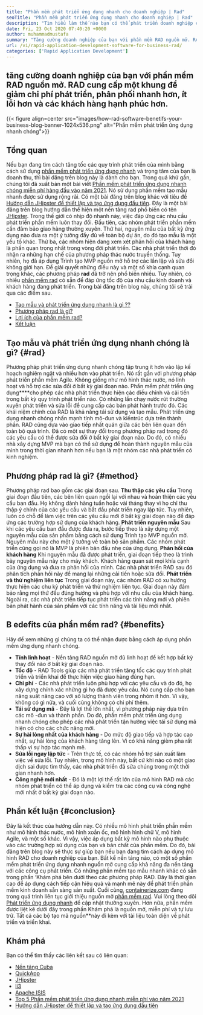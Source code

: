 ```yaml
---
title: "Phần mềm phát triển ứng dụng nhanh cho doanh nghiệp | Rad" 
seoTitle: "Phần mềm phát triển ứng dụng nhanh cho doanh nghiệp | Rad" 
description: "Tìm hiểu làm thế nào bạn có thể phát triển doanh nghiệp của mình bằng phần mềm phát triển ứng dụng nhanh chóng. Bài viết này sẽ cung cấp cho bạn sự hiểu biết về các phương pháp rad nguồn mở." 
date: Fri, 23 Oct 2020 07:40:20 +0000
author: muhammadmustafa
summary: "Tăng cường doanh nghiệp của bạn với phần mềm RAD nguồn mở. RAD cung cấp một khung để giảm chi phí phát triển, phân phối nhanh hơn, ít lỗi hơn và các khách hàng hạnh phúc hơn." 
url: /vi/rapid-application-development-software-for-business-rad/
categories: ['Rapid Application Development']
---
```


## tăng cường doanh nghiệp của bạn với phần mềm RAD nguồn mở. RAD cung cấp một khung để giảm chi phí phát triển, phân phối nhanh hơn, ít lỗi hơn và các khách hàng hạnh phúc hơn.

{{< figure align=center src="images/how-rad-software-benetifs-your-business-blog-banner-1024x536.png" alt="Phần mềm phát triển ứng dụng nhanh chóng">}}


## Tổng quan
Nếu bạn đang tìm cách tăng tốc các quy trình phát triển của mình bằng cách sử dụng [phần mềm phát triển ứng dụng nhanh][1] và trọng tâm của bạn là doanh thu, thì bài đăng trên blog này là dành cho bạn. Trong quá khứ gần, chúng tôi đã xuất bản một bài viết [Phần mềm phát triển ứng dụng nhanh chóng miễn phí hàng đầu vào năm 2021][2]. Nó sử dụng phần mềm tạo mẫu nhanh được sử dụng rộng rãi. Có một bài đăng trên blog khác với tiêu đề [Hướng dẫn JHipster để thiết lập và tạo ứng dụng đầu tiên][3]. Đây là một bài đăng trên blog hướng dẫn thể hiện một nền tảng rad phổ biến có tên [JHipster][4].
Trong thế giới có nhịp độ nhanh này, việc đáp ứng các nhu cầu phát triển phần mềm luôn thay đổi. Đầu tiên, các nhóm phát triển phần mềm cần đảm bảo giao hàng thường xuyên. Thứ hai, nguyên mẫu của bất kỳ ứng dụng nào đưa ra một ý tưởng đầy đủ về toàn bộ dự án, do đó tạo mẫu là một yếu tố khác. Thứ ba, các nhóm hiện đang xem xét phản hồi của khách hàng là phần quan trọng nhất trong vòng đời phát triển. Các nhà phát triển thời đó nhận ra những hạn chế của phương pháp thác nước truyền thống. Tuy nhiên, họ đã áp dụng Trình tạo MVP nguồn mở hỗ trợ các lần lặp và sửa đổi không giới hạn.
Để giải quyết những điều này và một số khía cạnh quan trọng khác, các phương pháp  **rad**  đã trở nên phổ biến nhiều. Tuy nhiên, có nhiều [phần mềm rad][1] có sẵn để đáp ứng tốc độ của nhu cầu kinh doanh và khách hàng đang phát triển.
Trong bài đăng trên blog này, chúng tôi sẽ trải qua các điểm sau.
  * [Tạo mẫu và phát triển ứng dụng nhanh là gì ??][5]
  * [Phương pháp rad là gì?][6]
  * [Lợi ích của phần mềm rad?][7]
  * [Kết luận][8]

## Tạo mẫu và phát triển ứng dụng nhanh chóng là gì? {#rad}

Phương pháp phát triển ứng dụng nhanh chóng tập trung ít hơn vào lập kế hoạch nghiêm ngặt và nhiều hơn vào phát triển. Nó rất gần với phương pháp phát triển phần mềm Agile. Không giống như mô hình thác nước, nó linh hoạt và hỗ trợ các sửa đổi ở bất kỳ giai đoạn nào.
Phần mềm phát triển ứng dụng****cho phép các nhà phát triển thực hiện các điều chỉnh và cải tiến trong bất kỳ quy trình phát triển nào. Có những lần chạy nước rút thường xuyên phát triển và sửa lỗi để cung cấp các bản phát hành trước đó.
Các khái niệm chính của RAD là khả năng tái sử dụng và tạo mẫu. Phát triển ứng dụng nhanh chóng nhấn mạnh tính mô-đun và kiến ​​trúc dựa trên thành phần. RAD cũng dựa vào giao tiếp nhất quán giữa các bên liên quan đến toàn bộ quá trình. Đã có một sự thay đổi trong phương pháp rad trong đó các yêu cầu có thể được sửa đổi ở bất kỳ giai đoạn nào. Do đó, có nhiều nhà xây dựng MVP mà bạn có thể sử dụng để hoàn thành nguyên mẫu của mình trong thời gian nhanh hơn nếu bạn là một nhóm các nhà phát triển có kinh nghiệm.

## Phương pháp rad là gì? {#method}

Phương pháp rad bao gồm các giai đoạn sau.
 **Thu thập các yêu cầu** 
Trong giai đoạn đầu tiên, các bên liên quan ngồi lại với nhau và hoàn thiện các yêu cầu ban đầu. Họ không dành hàng tuần hoặc vài tháng thay vì họ chỉ thu thập ý chính của các yêu cầu và bắt đầu phát triển ngay lập tức. Tuy nhiên, luôn có chỗ để làm việc trên các yêu cầu mới ở bất kỳ giai đoạn nào để đáp ứng các trường hợp sử dụng của khách hàng.
 **Phát triển nguyên mẫu** 
Sau khi các yêu cầu ban đầu được đưa ra, bước tiếp theo là xây dựng một nguyên mẫu của sản phẩm bằng cách sử dụng Trình tạo MVP nguồn mở. Nguyên mẫu này cho một ý tưởng về toàn bộ sản phẩm. Các nhóm phát triển cũng gọi nó là MVP là phiên bản đầu nhẹ của ứng dụng.
 **Phản hồi của khách hàng** 
Khi nguyên mẫu đã được phát triển, giai đoạn tiếp theo là trình bày nguyên mẫu này cho máy khách. Khách hàng quan sát mọi khía cạnh của ứng dụng và đưa ra phản hồi của mình. Các nhà phát triển RAD sau đó phân tích phản hồi này để mang lại những cải tiến hoặc sửa đổi.
 **Phát triển và thử nghiệm liên tục** 
Trong giai đoạn này, các nhóm RAD có xu hướng thực hiện các chu kỳ phát triển và thử nghiệm liên tục. Giai đoạn này đảm bảo rằng mọi thứ đều đúng hướng và phù hợp với nhu cầu của khách hàng. Ngoài ra, các nhà phát triển tiếp tục phát triển các tính năng mới và phiên bản phát hành của sản phẩm với các tính năng và tài liệu mới nhất.

## B  **edefits của phần mềm rad?**  {#benefits}

Hãy để xem những gì chúng ta có thể nhận được bằng cách áp dụng phần mềm ứng dụng nhanh chóng.
*  **Tính linh hoạt**  - Nền tảng RAD nguồn mở đủ linh hoạt để kết hợp bất kỳ thay đổi nào ở bất kỳ giai đoạn nào.
*  **Tốc độ**  - RAD Tools giúp các nhà phát triển tăng tốc các quy trình phát triển và triển khai để thực hiện việc giao hàng đúng hạn.
*  **Chi phí**  - Các nhà phát triển luôn phù hợp với các yêu cầu và do đó, họ xây dựng chính xác những gì họ đã được yêu cầu. Nó cung cấp cho bạn năng suất nâng cao với số lượng thành viên trong nhóm ít hơn. Vì vậy, không có gì nữa, và cuối cùng không có chi phí thêm.
*  **Tái sử dụng mã**  - Đây là lợi thế lớn nhất, vì phương pháp này dựa trên các mô -đun và thành phần. Do đó, phần mềm phát triển ứng dụng nhanh chóng cho phép các nhà phát triển tận hưởng việc tái sử dụng mã hiện có cho các chức năng mới.
*  **Sự hài lòng nhất của khách hàng**  - Do mức độ giao tiếp và hợp tác cao nhất, sự hài lòng của khách hàng tăng lên. Vì có khả năng gièm pha rất thấp vì sự hợp tác mạnh mẽ.
*  **Sửa lỗi ngay lập tức**  - Trên thực tế, có các nhóm hỗ trợ sản xuất làm việc về sửa lỗi. Tuy nhiên, trong mô hình này, bất cứ khi nào có một giao dịch sai được tìm thấy, các nhà phát triển đã sửa chúng trong một thời gian nhanh hơn.
*  **Công nghệ mới nhất**  - Đó là một lợi thế rất lớn của mô hình RAD mà các nhóm phát triển có thể áp dụng và kiểm tra các công cụ và công nghệ mới nhất ở bất kỳ giai đoạn nào.

##  **Phần kết luận**  {#conclusion}

Đây là kết thúc của hướng dẫn này. Có nhiều mô hình phát triển phần mềm như mô hình thác nước, mô hình xoắn ốc, mô hình hình chữ V, mô hình Agile, và một số khác. Vì vậy, việc áp dụng bất kỳ mô hình nào phụ thuộc vào các trường hợp sử dụng của bạn và bản chất của phần mềm. Do đó, bài đăng trên blog này sẽ thực sự giúp bạn nếu bạn đang tìm cách áp dụng mô hình RAD cho doanh nghiệp của bạn. Bất kể nền tảng nào, có một số phần mềm phát triển ứng dụng nhanh nguồn mở cung cấp khả năng đa nền tảng với các công cụ phát triển. Có những phần mềm tạo mẫu nhanh khác có sẵn trong phần ‘Khám phá bên dưới theo các phương pháp RAD. Đây là thời gian cao để áp dụng cách tiếp cận hiệu quả và mạnh mẽ này để phát triển phần mềm kinh doanh sẵn sàng sản xuất.
Cuối cùng, [containerize.com][9] đang trong quá trình liên tục giới thiệu nguồn mở [phần mềm rad][1]. Vui lòng theo dõi [Phát triển ứng dụng nhanh][1] để cập nhật thường xuyên. Hơn nữa, phần mềm được liệt kê dưới đây trong phần Khám phá là nguồn mở, miễn phí và tự lưu trữ. Tất cả các bộ tạo mã nguồn**này đi kèm với tài liệu toàn diện về phát triển và triển khai.

## Khám phá
Bạn có thể tìm thấy các liên kết sau có liên quan:
  * [Nền tảng Cuba][10]
  * [QuickApp][11]
  * [JHipster][4]
  * [li3][12]
  * [Apache ISIS][13]
  * [Top 5 Phần mềm phát triển ứng dụng nhanh miễn phí vào năm 2021][2]
  * [Hướng dẫn JHipster để thiết lập và tạo ứng dụng đầu tiên][3]



 [1]: https://products.containerize.com/rad
 [2]: https://blog.containerize.com/rapid-application-development/top-5-free-rapid-application-development-software-in-2021/
 [3]: https://blog.containerize.com/2020/10/28/jhipster-tutorial-to-setup-and-create-the-first-application/
 [4]: https://products.containerize.com/rad/jhipster
 [5]: #rad
 [6]: #method
 [7]: #benefits
 [8]: #conclusion
 [9]: https://www.containerize.com/
 [10]: https://products.containerize.com/rad/cuba
 [11]: https://products.containerize.com/rad/quickapp
 [12]: https://products.containerize.com/rad/li3
 [13]: https://products.containerize.com/rad/apache-isis
